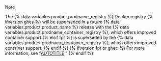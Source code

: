> [!NOTE]
> The {% data variables.product.prodname_registry %} Docker registry {% ifversion ghes %} will be superseded in a future {% data variables.product.product_name %} release with the {% data variables.product.prodname_container_registry %}, which offers improved container support.{% elsif fpt %} is superseded by the {% data variables.product.prodname_container_registry %}, which offers improved container support. {% endif %} {% ifversion fpt or ghec %} For more information, see "[AUTOTITLE](/packages/working-with-a-github-packages-registry/migrating-to-the-container-registry-from-the-docker-registry)." {% endif %}
